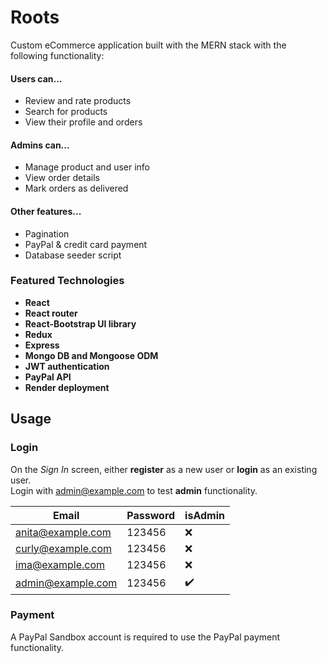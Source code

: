 # Roots
Custom eCommerce application built with the MERN stack with the following functionality:

#### Users can...
* Review and rate products
* Search for products
* View their profile and orders
#### Admins can...
* Manage product and user info
* View order details
* Mark orders as delivered
#### Other features...
* Pagination
* PayPal & credit card payment
* Database seeder script

### Featured Technologies
* **React**
* **React router**
* **React-Bootstrap UI library**
* **Redux**
* **Express**
* **Mongo DB and Mongoose ODM**
* **JWT authentication**
* **PayPal API**
* **Render deployment**

## Usage

### Login
On the *Sign In* screen, either **register** as a new user or **login** as an existing user.  
Login with admin@example.com to test **admin** functionality.   
 
 Email | Password | isAdmin
 ------|----------|--------
 anita@example.com | 123456 | :x:
 curly@example.com | 123456 | :x:
 ima@example.com | 123456 | :x:
 admin@example.com | 123456 | :heavy_check_mark:

### Payment
A PayPal Sandbox account is required to use the PayPal payment functionality.
